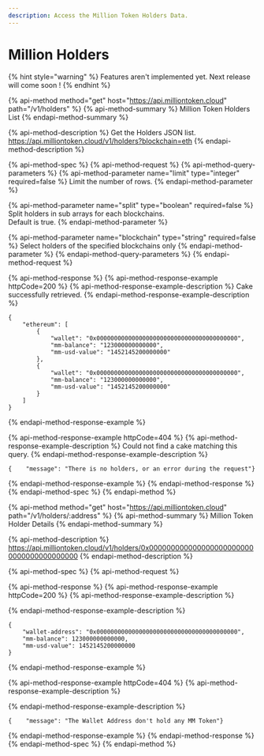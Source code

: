 ```yaml
---
description: Access the Million Token Holders Data.
---
```


# Million Holders

{% hint style="warning" %}
Features aren't implemented yet. Next release will come soon !
{% endhint %}

{% api-method method="get" host="https://api.milliontoken.cloud" path="/v1/holders" %}
{% api-method-summary %}
Million Token Holders List
{% endapi-method-summary %}

{% api-method-description %}
Get the Holders JSON list.  
https://api.milliontoken.cloud/v1/holders?blockchain=eth
{% endapi-method-description %}

{% api-method-spec %}
{% api-method-request %}
{% api-method-query-parameters %}
{% api-method-parameter name="limit" type="integer" required=false %}
Limit the number of rows.
{% endapi-method-parameter %}

{% api-method-parameter name="split" type="boolean" required=false %}
Split holders in sub arrays for each blockchains.  
Default is true.
{% endapi-method-parameter %}

{% api-method-parameter name="blockchain" type="string" required=false %}
Select holders of the specified blockchains only
{% endapi-method-parameter %}
{% endapi-method-query-parameters %}
{% endapi-method-request %}

{% api-method-response %}
{% api-method-response-example httpCode=200 %}
{% api-method-response-example-description %}
Cake successfully retrieved.
{% endapi-method-response-example-description %}

```
{
    "ethereum": [
        {
            "wallet": "0x0000000000000000000000000000000000000000",    
            "mm-balance": "123000000000000",    
            "mm-usd-value": "1452145200000000"
        },
        {
            "wallet": "0x0000000000000000000000000000000000000000",    
            "mm-balance": "123000000000000",    
            "mm-usd-value": "1452145200000000"
        }
    ]
}
```
{% endapi-method-response-example %}

{% api-method-response-example httpCode=404 %}
{% api-method-response-example-description %}
Could not find a cake matching this query.
{% endapi-method-response-example-description %}

```
{    "message": "There is no holders, or an error during the request"}
```
{% endapi-method-response-example %}
{% endapi-method-response %}
{% endapi-method-spec %}
{% endapi-method %}

{% api-method method="get" host="https://api.milliontoken.cloud" path="/v1/holders/:address" %}
{% api-method-summary %}
Million Token Holder Details
{% endapi-method-summary %}

{% api-method-description %}
https://api.milliontoken.cloud/v1/holders/0x0000000000000000000000000000000000000000
{% endapi-method-description %}

{% api-method-spec %}
{% api-method-request %}

{% api-method-response %}
{% api-method-response-example httpCode=200 %}
{% api-method-response-example-description %}

{% endapi-method-response-example-description %}

```
{
    "wallet-address": "0x0000000000000000000000000000000000000000", 
    "mm-balance": 123000000000000,
    "mm-usd-value": 1452145200000000
}
```
{% endapi-method-response-example %}

{% api-method-response-example httpCode=404 %}
{% api-method-response-example-description %}

{% endapi-method-response-example-description %}

```
{    "message": "The Wallet Address don't hold any MM Token"}
```
{% endapi-method-response-example %}
{% endapi-method-response %}
{% endapi-method-spec %}
{% endapi-method %}



